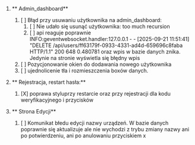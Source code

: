 1. ** Admin_dashboard**

   1. [ ] Błąd przy usuwaniu użytkownika na admin_dashboard:
       1. [ ] Nie udało się usunąć użytkownika: too much recursion
       2. [ ] api reaguje poprawnie INFO:geventwebsocket.handler:127.0.0.1 - - [2025-09-21 11:51:41] "DELETE /api/users/ff63179f-0933-4331-ad4d-659696c8faba HTTP/1.1" 200 648 0.480781 oraz wpis w bazie danych znika. Jedynie na stronie wyświetla się błędny wpis
   2. [ ] Pozycjonowanie okien do dodawania nowego użytkownika
   3. [ ] ujednolicenie tła i rozmieszczenia  boxów danych.
2. ** Rejestracja, restart hasła:**

   1. [X] poprawa styluprzy restarcie oraz przy rejestracji dla kodu weryfikacyjnego i przycisków
3. ** Strona Edycji**

   1. [ ] Komunikat błedu edycji nazwy urządzeń. W bazie danych poprawnie się aktualizuje ale nie wychodzi z trybu zmiany nazwy ani po potwierdzeniu, ani po anulowaniu przyciskiem x
